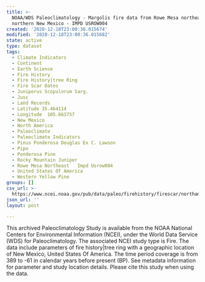 ```yaml
---
title: >-
  NOAA/WDS Paleoclimatology - Margolis fire data from Rowe Mesa northeast,
  northern New Mexico - IMPD USROW004
created: '2020-12-18T23:00:36.015674'
modified: '2020-12-18T23:00:36.015682'
state: active
type: dataset
tags:
  - Climate Indicators
  - Continent
  - Earth Science
  - Fire History
  - Fire History|tree Ring
  - Fire Scar Dates
  - Juniperus Scopulorum Sarg.
  - Jusc
  - Land Records
  - Latitude 35.464114
  - Longitude  105.663757
  - New Mexico
  - North America
  - Paleoclimate
  - Paleoclimate Indicators
  - Pinus Ponderosa Douglas Ex C. Lawson
  - Pipo
  - Ponderosa Pine
  - Rocky Mountain Juniper
  - Rowe Mesa Northeast   Impd Usrow004
  - United States Of America
  - Western Yellow Pine
groups: []
csv_url: >-
  https://www.ncei.noaa.gov/pub/data/paleo/firehistory/firescar/northamerica/supplemental/usrow004-Meta_row_northeast.csv
json_url: ''
layout: post

---
```

This archived Paleoclimatology Study is available from the NOAA National Centers for Environmental Information (NCEI), under the World Data Service (WDS) for Paleoclimatology. The associated NCEI study type is Fire. The data include parameters of fire history|tree ring with a geographic location of New Mexico, United States Of America. The time period coverage is from 389 to -61 in calendar years before present (BP). See metadata information for parameter and study location details. Please cite this study when using the data.
